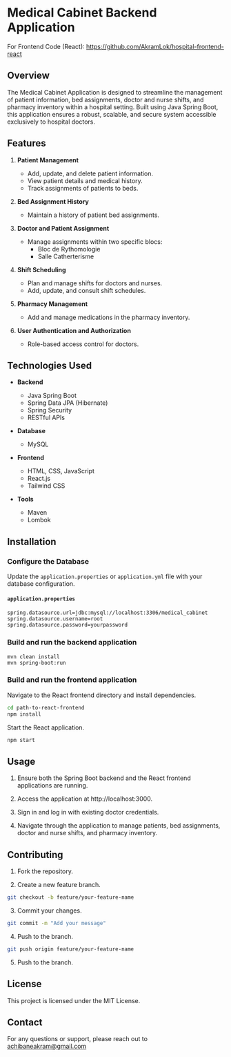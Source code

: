 # Medical Cabinet Backend Application

For Frontend Code (React): https://github.com/AkramLok/hospital-frontend-react

## Overview
The Medical Cabinet Application is designed to streamline the management of patient information, bed assignments, doctor and nurse shifts, and pharmacy inventory within a hospital setting. Built using Java Spring Boot, this application ensures a robust, scalable, and secure system accessible exclusively to hospital doctors.

## Features

1. **Patient Management**
   - Add, update, and delete patient information.
   - View patient details and medical history.
   - Track assignments of patients to beds.

2. **Bed Assignment History**
   - Maintain a history of patient bed assignments.

3. **Doctor and Patient Assignment**
   - Manage assignments within two specific blocs:
     - Bloc de Rythomologie
     - Salle Catherterisme

4. **Shift Scheduling**
   - Plan and manage shifts for doctors and nurses.
   - Add, update, and consult shift schedules.

5. **Pharmacy Management**
   - Add and manage medications in the pharmacy inventory.

6. **User Authentication and Authorization**
   - Role-based access control for doctors.

## Technologies Used

- **Backend**
  - Java Spring Boot
  - Spring Data JPA (Hibernate)
  - Spring Security
  - RESTful APIs

- **Database**
  - MySQL

- **Frontend**
  - HTML, CSS, JavaScript
  - React.js
  - Tailwind CSS

- **Tools**
  - Maven
  - Lombok

## Installation

### Configure the Database
Update the `application.properties` or `application.yml` file with your database configuration.

#### `application.properties`
```properties
spring.datasource.url=jdbc:mysql://localhost:3306/medical_cabinet
spring.datasource.username=root
spring.datasource.password=yourpassword
```

### Build and run the backend application
```properties
mvn clean install
mvn spring-boot:run
```

### Build and run the frontend application
Navigate to the React frontend directory and install dependencies.
```bash
cd path-to-react-frontend
npm install
```
Start the React application.
```bash
npm start
```

## Usage


1. Ensure both the Spring Boot backend and the React frontend applications are running.

2. Access the application at http://localhost:3000.

3. Sign in and log in with existing doctor credentials.

4. Navigate through the application to manage patients, bed assignments, doctor and nurse shifts, and pharmacy inventory.

## Contributing

1. Fork the repository.

2. Create a new feature branch.
```bash
git checkout -b feature/your-feature-name
```

3. Commit your changes.
```bash
git commit -m "Add your message"
```
4. Push to the branch.
```bash
git push origin feature/your-feature-name
```
5. Push to the branch.

## License
This project is licensed under the MIT License.

## Contact
For any questions or support, please reach out to achibaneakram@gmail.com

